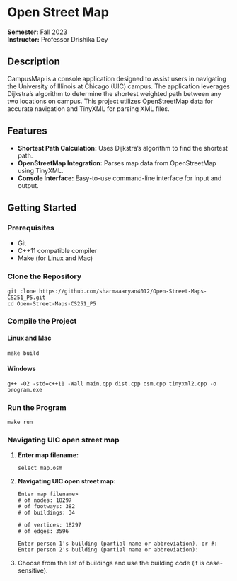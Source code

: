# Open Street Map

**Semester:** Fall 2023  
**Instructor:** Professor Drishika Dey  

## Description

CampusMap is a console application designed to assist users in navigating the University of Illinois at Chicago (UIC) campus. The application leverages Dijkstra’s algorithm to determine the shortest weighted path between any two locations on campus. This project utilizes OpenStreetMap data for accurate navigation and TinyXML for parsing XML files.

## Features

- **Shortest Path Calculation:** Uses Dijkstra’s algorithm to find the shortest path.
- **OpenStreetMap Integration:** Parses map data from OpenStreetMap using TinyXML.
- **Console Interface:** Easy-to-use command-line interface for input and output.

## Getting Started

### Prerequisites

- Git
- C++11 compatible compiler
- Make (for Linux and Mac)

### Clone the Repository
```
git clone https://github.com/sharmaaaryan4012/Open-Street-Maps-CS251_P5.git
cd Open-Street-Maps-CS251_P5
```


### Compile the Project
#### Linux and Mac
```
make build
```

#### Windows
```
g++ -O2 -std=c++11 -Wall main.cpp dist.cpp osm.cpp tinyxml2.cpp -o program.exe
```


### Run the Program
```
make run
```

### Navigating UIC open street map

1. **Enter map filename:**
    ```
    select map.osm
    ```

2. **Navigating UIC open street map:**
    ```
    Enter map filename> 
    # of nodes: 18297
    # of footways: 382
    # of buildings: 34

    # of vertices: 18297
    # of edges: 3596

    Enter person 1's building (partial name or abbreviation), or #:
    Enter person 2's building (partial name or abbreviation):
    ``` 
3. Choose from the list of buildings and use the building code (it is case-sensitive).



